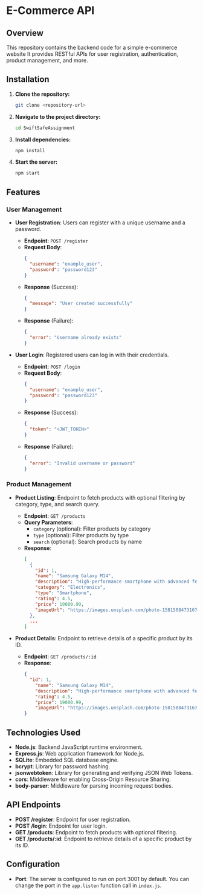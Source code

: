 # E-Commerce API

## Overview

This repository contains the backend code for a simple e-commerce website It provides RESTful APIs for user registration, authentication, product management, and more.

## Installation

1. **Clone the repository:**
    ```bash
    git clone <repository-url>
    ```

2. **Navigate to the project directory:**
    ```bash
    cd SwiftSafeAssignment
    ```

3. **Install dependencies:**
    ```bash
    npm install
    ```

4. **Start the server:**
    ```bash
    npm start
    ```

## Features

### User Management

- **User Registration**: Users can register with a unique username and a password.
  - **Endpoint**: `POST /register`
  - **Request Body**:
    ```json
    {
      "username": "example_user",
      "password": "password123"
    }
    ```
  - **Response** (Success):
    ```json
    {
      "message": "User created successfully"
    }
    ```
  - **Response** (Failure):
    ```json
    {
      "error": "Username already exists"
    }
    ```

- **User Login**: Registered users can log in with their credentials.
  - **Endpoint**: `POST /login`
  - **Request Body**:
    ```json
    {
      "username": "example_user",
      "password": "password123"
    }
    ```
  - **Response** (Success):
    ```json
    {
      "token": "<JWT_TOKEN>"
    }
    ```
  - **Response** (Failure):
    ```json
    {
      "error": "Invalid username or password"
    }
    ```

### Product Management

- **Product Listing**: Endpoint to fetch products with optional filtering by category, type, and search query.
  - **Endpoint**: `GET /products`
  - **Query Parameters**:
    - `category` (optional): Filter products by category
    - `type` (optional): Filter products by type
    - `search` (optional): Search products by name
  - **Response**:
    ```json
    [
      {
        "id": 1,
        "name": "Samsung Galaxy M14",
        "description": "High-performance smartphone with advanced features",
        "category": "Electronics",
        "type": "Smartphone",
        "rating": 4.5,
        "price": 19000.99,
        "imageUrl": "https://images.unsplash.com/photo-1581508473167-1c80505e5e8b?w=500&auto=format&fit=crop&q=60&ixlib=rb-4.0.3&ixid=M3wxMjA3fDB8MHxwaG90by1yZWxhdGVkfDR8fHxlbnwwfHx8fHw%3D"
      },
      ...
    ]
    ```

- **Product Details**: Endpoint to retrieve details of a specific product by its ID.
  - **Endpoint**: `GET /products/:id`
  - **Response**:
    ```json
    {
      "id": 1,
        "name": "Samsung Galaxy M14",
        "description": "High-performance smartphone with advanced features",
        "rating": 4.5,
        "price": 19000.99,
        "imageUrl": "https://images.unsplash.com/photo-1581508473167-1c80505e5e8b?w=500&auto=format&fit=crop&q=60&ixlib=rb-4.0.3&ixid=M3wxMjA3fDB8MHxwaG90by1yZWxhdGVkfDR8fHxlbnwwfHx8fHw%3D"
    }
    ```

## Technologies Used

- **Node.js**: Backend JavaScript runtime environment.
- **Express.js**: Web application framework for Node.js.
- **SQLite**: Embedded SQL database engine.
- **bcrypt**: Library for password hashing.
- **jsonwebtoken**: Library for generating and verifying JSON Web Tokens.
- **cors**: Middleware for enabling Cross-Origin Resource Sharing.
- **body-parser**: Middleware for parsing incoming request bodies.

## API Endpoints

- **POST /register**: Endpoint for user registration.
- **POST /login**: Endpoint for user login.
- **GET /products**: Endpoint to fetch products with optional filtering.
- **GET /products/:id**: Endpoint to retrieve details of a specific product by its ID.

## Configuration

- **Port**: The server is configured to run on port 3001 by default. You can change the port in the `app.listen` function call in `index.js`.